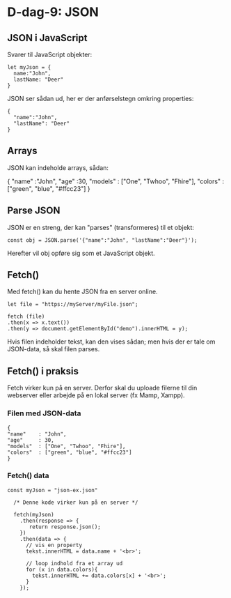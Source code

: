 # D-dag-9: JSON

## JSON i JavaScript

Svarer til JavaScript objekter:

~~~~
let myJson = {
  name:"John",
  lastName: "Deer"
}
~~~~

JSON ser sådan ud, her er der anførselstegn omkring properties:

~~~~
{
  "name":"John",
  "lastName": "Deer"
}
~~~~

## Arrays

JSON kan indeholde arrays, sådan:

{
"name"    :"John",
"age"     :30,
"models"  : ["One", "Twhoo", "Fhire"],
"colors"  : ["green", "blue", "#ffcc23"]
}

## Parse JSON

JSON er en streng, der kan "parses" (transformeres) til et objekt:

~~~~
const obj = JSON.parse('{"name":"John", "lastName":"Deer"}');
~~~~

Herefter vil obj opføre sig som et JavaScript objekt.

## Fetch()

Med fetch() kan du hente JSON fra en server online.

~~~~
let file = "https://myServer/myFile.json";

fetch (file)
.then(x => x.text())
.then(y => document.getElementById("demo").innerHTML = y);
~~~~

Hvis filen indeholder tekst, kan den vises sådan; men hvis der er tale om JSON-data, så skal filen parses.

## Fetch() i praksis

Fetch virker kun på en server. Derfor skal du uploade filerne til din webserver eller arbejde på en lokal server (fx Mamp, Xampp).

### Filen med JSON-data

~~~~
{
"name"    : "John",
"age"     : 30,
"models"  : ["One", "Twhoo", "Fhire"],
"colors"  : ["green", "blue", "#ffcc23"]
}
~~~~


### Fetch() data

~~~~
const myJson = "json-ex.json"

  /* Denne kode virker kun på en server */

  fetch(myJson)
    .then(response => {
       return response.json();
    })
    .then(data => {
      // vis en property
      tekst.innerHTML = data.name + '<br>';

      // loop indhold fra et array ud
      for (x in data.colors){
        tekst.innerHTML += data.colors[x] + '<br>';
      }
    });
~~~~
